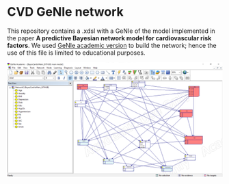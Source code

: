 # CVD GeNIe network



This repository contains a .xdsl with a GeNIe of the model implemented in the paper **A predictive Bayesian network model for cardiovascular risk factors**. We used [GeNIe academic version](https://www.bayesfusion.com/downloads/) to build the network; hence the use of this file is limited to educational purposes.

![Hola](https://github.com/jmcamachor1/CVD_GeNIe_network/blob/main/screenshoot_genie_overleaf_5.png)



